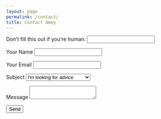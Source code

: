 ```yaml
---
layout: page
permalink: /contact/
title: Contact Amey
---
```

<div class="page-wrapper">
  <form name="contact" method="POST" data-netlify="true" class="basic-grey" netlify-honeypot="maverick">
    <p class="honey">
      <label>
        Don’t fill this out if you’re human: <input name="maverick" />
      </label>
    </p>
    <p>
      <label>
        <span>Your Name</span>
        <input type="text" name="name" />
       </label>   
    </p>
    <p>
      <label>
        <span>Your Email</span>
        <input type="email" name="email" />
      </label>
    </p>
    <p>
      <label>
        <span>Subject</span>
        <select name="subject">
          <option value="question">I'm looking for advice</option>
          <option value="coaching">I'm interested in Coaching</option>
          <option value="other">Just saying hi!</option>
        </select>
       </label>
    </p>
    <p>
      <label>
        <span>Message</span>
        <textarea name="message"></textarea>
      </label>
    </p>
    <p>
      <label>
        <span></span>
        <button class="button" type="submit">Send</button>
      </label>
    </p>
  </form>
</div>
